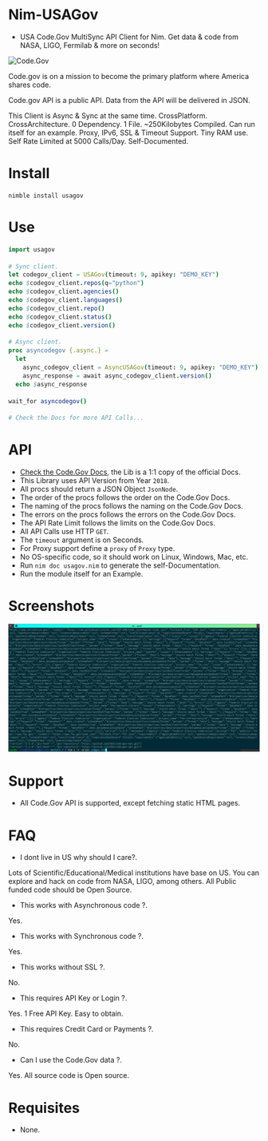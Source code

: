 # Nim-USAGov

- USA Code.Gov MultiSync API Client for Nim. Get data &amp; code from NASA, LIGO, Fermilab &amp; more on seconds!


![Code.Gov](https://raw.githubusercontent.com/GSA/code-gov/master/images/community.png "Code.Gov Open Source Code")


Code.gov is on a mission to become the primary platform where America shares code.

Code.gov API is a public API. Data from the API will be delivered in JSON.

This Client is Async & Sync at the same time. CrossPlatform. CrossArchitecture. 0 Dependency. 1 File. ~250Kilobytes Compiled. Can run itself for an example. Proxy, IPv6, SSL & Timeout Support. Tiny RAM use. Self Rate Limited at 5000 Calls/Day. Self-Documented.


# Install

```
nimble install usagov
```


# Use

```nim
import usagov

# Sync client.
let codegov_client = USAGov(timeout: 9, apikey: "DEMO_KEY")
echo $codegov_client.repos(q="python")
echo $codegov_client.agencies()
echo $codegov_client.languages()
echo $codegov_client.repo()
echo $codegov_client.status()
echo $codegov_client.version()

# Async client.
proc asyncodegov {.async.} =
  let
    async_codegov_client = AsyncUSAGov(timeout: 9, apikey: "DEMO_KEY")
    async_response = await async_codegov_client.version()
  echo $async_response

wait_for asyncodegov()

# Check the Docs for more API Calls...
```


# API

- [Check the Code.Gov Docs](https://api.code.gov), the Lib is a 1:1 copy of the official Docs.
- This Library uses API Version from Year `2018`.
- All procs should return a JSON Object `JsonNode`.
- The order of the procs follows the order on the Code.Gov Docs.
- The naming of the procs follows the naming on the Code.Gov Docs.
- The errors on the procs follows the errors on the Code.Gov Docs.
- The API Rate Limit follows the limits on the Code.Gov Docs.
- All API Calls use HTTP `GET`.
- The `timeout` argument is on Seconds.
- For Proxy support define a `proxy` of `Proxy` type.
- No OS-specific code, so it should work on Linux, Windows, Mac, etc.
- Run `nim doc usagov.nim` to generate the self-Documentation.
- Run the module itself for an Example.


# Screenshots

![Code.Gov](https://raw.githubusercontent.com/juancarlospaco/nim-usagov/master/temp.png "Code.Gov Open Source Code")


# Support

- All Code.Gov API is supported, except fetching static HTML pages.


# FAQ

- I dont live in US why should I care?.

Lots of Scientific/Educational/Medical institutions have base on US.
You can explore and hack on code from NASA, LIGO, among others.
All Public funded code should be Open Source.

- This works with Asynchronous code ?.

Yes.

- This works with Synchronous code ?.

Yes.

- This works without SSL ?.

No.

- This requires API Key or Login ?.

Yes. 1 Free API Key. Easy to obtain.

- This requires Credit Card or Payments ?.

No.

- Can I use the Code.Gov data ?.

Yes. All source code is Open source.


# Requisites

- None.

